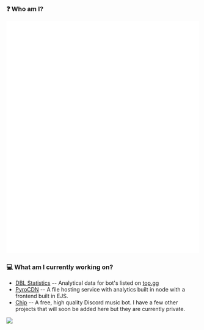 ### ❓ Who am I?
![GitHub metrics](https://github.com/Luke-6723/Luke-6723/blob/master/github-metrics.svg)<br>
### 💻 What am I currently working on?
- [DBL Statistics](https://dblstats.com) -- Analytical data for bot's listed on [top.gg](https://top.gg)
- [PyroCDN](https://pyrocdn.com) -- A file hosting service with analytics built in node with a frontend built in EJS.
- [Chip](https://chipbot.xyz) -- A free, high quality Discord music bot.
I have a few other projects that will soon be added here but they are currently private.
<img src="https://komarev.com/ghpvc/?username=Luke-6723&style=flat-square" />
